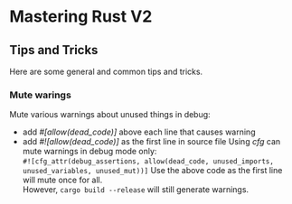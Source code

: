# Mastering Rust V2

## Tips and Tricks
Here are some general and common tips and tricks.  

### Mute warings
Mute various warnings about unused things in debug:  
* add *#[allow(dead_code)]* above each line that causes warning  
* add *#![allow(dead_code)]* as the first line in source file
Using *cfg* can mute warnings in debug mode only:  
`#![cfg_attr(debug_assertions, allow(dead_code, unused_imports, unused_variables, unused_mut))]`
Use the above code as the first line will mute once for all.  
However, `cargo build --release` will still generate warnings.  

  